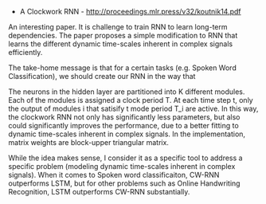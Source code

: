 - A Clockwork RNN - http://proceedings.mlr.press/v32/koutnik14.pdf

An interesting paper. It is challenge to train RNN to learn long-term dependencies. The paper proposes a simple modification to RNN that
learns the different dynamic time-scales inherent in complex signals efficiently.

The take-home message is that for a certain tasks (e.g. Spoken Word Classification), we should create our RNN in the way that

The neurons in the hidden layer are partitioned into K different modules. Each of the modules is assigned a clock period T. At
each time step t, only the output of modules i that satisify t mode period T_i are active. In this way, the clockwork RNN not only has significantly
less parameters, but also could significantly improves the performance, due to a better fitting to dynamic time-scales inherent in complex
signals. In the implementation, matrix weights are block-upper triangular matrix.

While the idea makes sense, I consider it as a specific tool to address a specific problem (modeling dynamic time-scales inherent in complex
signals). When it comes to Spoken word classificaiton, CW-RNN outperforms LSTM, but for other problems such as Online Handwriting
Recognition, LSTM outperforms CW-RNN substantially.

